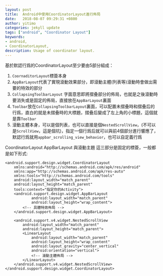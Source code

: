 ```yaml
---
layout: post
title:  Android中使用CoordinatorLayout進行佈局
date:   2018-08-07 09:29:31 +0800
author: yitimo
categories: jekyll update
tags: ["android", "Coordinator Layout"]
keywords:
- android,
- CoordinatorLayout,
description: Usage of coordinator layout.
---
```


基於默認行爲的CoordinatorLayout至少要由5部分組成：

1. ``CoornaditorLayout``標簽本身
2. ``AppBarLayout``代表了實現滾動效果部分，即滾動主體(列表等)滾動時會做出需要的特效的部分
3. ``CollapsingToolbarLayout`` 字面意思即將摺叠部分的佈局，也就是之後滾動時要消失或是固定的佈局，直接放在``AppBarLayout``裏面
4. ``Toolbar``放在``CollapsingToolbarLayout``裏面，可以配置未摺叠時和摺叠后的行爲，直白的就是未摺叠時的大標題，摺叠后變成了左上角的小標題，這個就是靠``Toolbar``
5. 滾動主體本身，可以是個列表，也可以直接是個``NestedScrollView``，(不可以是``ScrollView``，這是個坑)，指定一個行爲后就可以與前4個部分進行響應了，默認行爲就用``appbar_scrolling_view_behavior``，也可以自定義行爲

CoordinatorLayout AppBarLayout 與滾動主題 這三部分是固定的標簽，一般都是如下形式:

```
<android.support.design.widget.CoordinatorLayout
    xmlns:android="http://schemas.android.com/apk/res/android"
    xmlns:app="http://schemas.android.com/apk/res-auto"
    xmlns:tools="http://schemas.android.com/tools"
    android:layout_width="match_parent"
    android:layout_height="match_parent"
    tools:context="指定你的Activity">
    <android.support.design.widget.AppBarLayout
            android:layout_width="match_parent"
            android:layout_height="wrap_content">
        <!-- 具體特效佈局 -->
    </android.support.design.widget.AppBarLayout>

    <android.support.v4.widget.NestedScrollView
        android:layout_width="match_parent"
        android:layout_height="match_parent">
        <LinearLayout
            android:layout_width="match_parent"
            android:layout_height="wrap_content"
            android:layout_gravity="center_vertical"
            android:orientation="vertical">
            <!-- 滾動主體佈局 -->
        </LinearLayout>
    </android.support.v4.widget.NestedScrollView>
</android.support.design.widget.CoordinatorLayout>
```